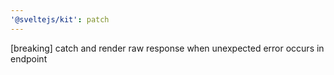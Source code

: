 ```yaml
---
'@sveltejs/kit': patch
---
```


[breaking] catch and render raw response when unexpected error occurs in endpoint
